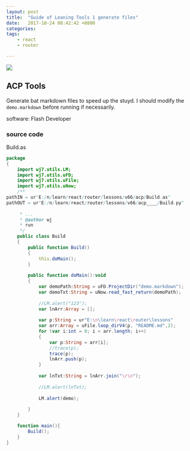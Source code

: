 ```yaml
---
layout: post
title:  "Guide of Leaning Tools 1 generate files"
date:   2017-10-24 08:42:42 +0800
categories:  
tags: 
    - react
    - router

---
```



![](https://i.imgur.com/VQVi095.png)
## ACP Tools ##
Generate bat markdown files to speed up the stuyd. I should modify the `demo.markdown` before running if necessarily. 

software: Flash Developer 
### source code ###
Build.as 
```actionscript
package  
{
	import wj7.utils.LM;
	import wj7.utils.uFD;
	import wj7.utils.uFile;
	import wj7.utils.uNow;
	/**
pathIN = ur"E:/n/learn/react/router/lessons/v66/acp/Build.as"
pathOUT = ur"E:/n/learn/react/router/lessons/v66/acp____/Build.py"
	
	 * ...
	 * @author wj
	 * run
	 */
	public class Build 
	{ 
		public function Build() 
		{
			this.doMain();
		} 
		
		public function doMain():void 
		{
			var demoPath:String = uFD.ProjectDir("demo.markdown");
			var demoTxt:String = uNow.read_fast_return(demoPath);
			
			//LM.alert("123");
			var lnArr:Array = [];
			
			var p:String = ur"E:\n\learn\react\router\lessons"
			var arr:Array = uFile.loop_dirV4(p, "README.md",2);
			for (var i:int = 0; i < arr.length; i++) 
			{
				var p:String = arr[i];  
				//trace(p);
				trace(p);
				lnArr.push(p);
			}
			
			var lnTxt:String = lnArr.join("\r\n");   
			
			//LM.alert(lnTxt);     
			
			LM.alert(demo);
			 
		} 
	}

	function main(){		
		Build();
	}
}
```



